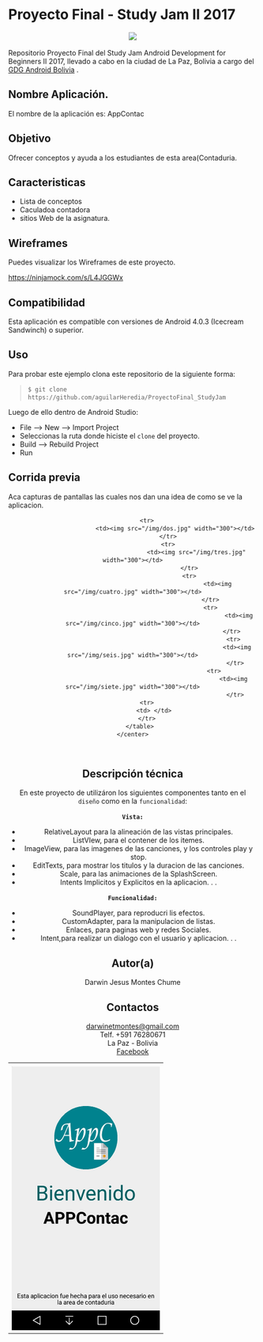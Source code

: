 Proyecto Final - Study Jam II 2017
===
<div align="center">
    <center>
        <img src="http://developerstudyjams.com/images/masthead.png" width="400px"/>
    </center>
</div>

Repositorio Proyecto Final del Study Jam Android Development for Beginners II 2017, llevado a cabo en la ciudad de La Paz, Bolivia a cargo del <a target="_blank" href="http://www.gdg.androidbolivia.com">GDG Android Bolivia</a> .

Nombre Aplicación.
---
El nombre de la aplicación es: AppContac

Objetivo
---
Ofrecer conceptos y ayuda a los estudiantes de esta area(Contaduria.

Caracteristicas
---
* Lista de conceptos
* Caculadoa contadora
* sitios Web de la asignatura.


Wireframes
---
Puedes visualizar los Wireframes de este proyecto.

https://ninjamock.com/s/L4JGGWx

Compatibilidad
---
Esta aplicación es compatible con versiones de Android 4.0.3 (Icecream Sandwinch) o superior.

Uso
---------
Para probar este ejemplo clona este repositorio de la siguiente forma:
>
>     $ git clone https://github.com/aguilarHeredia/ProyectoFinal_StudyJam

Luego de ello dentro de Android Studio:

* File --> New --> Import Project
* Seleccionas la ruta donde hiciste el `clone` del proyecto.
* Build --> Rebuild Project
* Run

Corrida previa
---
Aca capturas de pantallas las cuales nos dan una idea de como se ve la aplicacion.
<div align="center">
    <center>
        <table border="0">
            <tr>
                <td> </td>
            </tr>
            <tr>
                <td><img src="/img/uno.jpg" width="300"></td>
            </tr>
            <tr>

            <tr>
                            <td><img src="/img/dos.jpg" width="300"></td>
                        </tr>
                        <tr>
                                        <td><img src="/img/tres.jpg" width="300"></td>
                                    </tr>
                                    <tr>
                                                    <td><img src="/img/cuatro.jpg" width="300"></td>
                                                </tr>
                                                <tr>
                                                                <td><img src="/img/cinco.jpg" width="300"></td>
                                                            </tr>
                                                             <tr>
                                                               <td><img src="/img/seis.jpg" width="300"></td>
                                                              </tr>
                                                  <tr>
                                                             <td><img src="/img/siete.jpg" width="300"></td>
                                                              </tr>
            <tr>
                <td> </td>
            </tr>
        </table>
    </center>
</div>
<br>

Descripción técnica
---
En este proyecto de utilizáron los siguientes componentes tanto en el `diseño` como en la `funcionalidad`:

**`Vista:`**
* RelativeLayout para la alineación de las vistas principales.
* ListVIew, para el contener de los itemes.
* ImageView, para las imagenes de las canciones, y los controles play y stop.
* EditTexts, para mostrar los titulos y la duracion de las canciones.
* Scale, para las animaciones de la SplashScreen.
* Intents Implicitos y Explicitos en la aplicacion.
.
.

**`Funcionalidad:`**
* SoundPlayer, para reproducri lis efectos.
* CustomAdapter, para la manipulacion de listas.
* Enlaces, para paginas web y redes Sociales.
* Intent,para realizar un dialogo con el usuario y aplicacion.
.
.

Autor(a)
---
Darwin Jesus Montes Chume

Contactos
---
darwinetmontes@gmail.com<br>
Telf. +591 76280671<br>
La Paz - Bolivia<br>
[Facebook](https://www.facebook.com/DarwinMontes)
